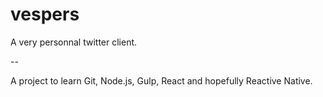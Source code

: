 # vespers
A very personnal twitter client.

--

A project to learn Git, Node.js, Gulp, React and hopefully Reactive Native.
